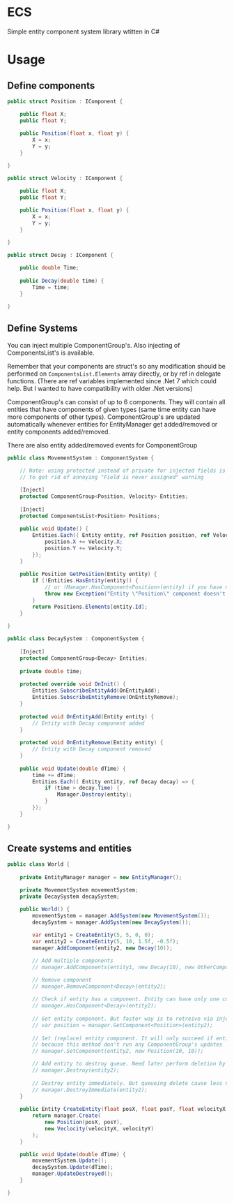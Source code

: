 # ECS
Simple entity component system library wtitten in C#

# Usage

## Define components
```cs
public struct Position : IComponent {

	public float X;
	public float Y;
	
	public Position(float x, float y) {
		X = x;
		Y = y;
	}

}

public struct Velocity : IComponent {

	public float X;
	public float Y;
	
	public Position(float x, float y) {
		X = x;
		Y = y;
	}

}

public struct Decay : IComponent {
	
	public double Time;
	
	public Decay(double time) {
		Time = time;
	}

}
```

## Define Systems

You can inject multiple ComponentGroup's. Also injecting of ComponentsList's is available.

Remember that your components are struct's so any modification should be performed on `ComponentsList.Elements` array directly, or by ref in delegate functions. (There are ref variables implemented since .Net 7 which could help. But I wanted to have compatibility with older .Net versions)

ComponentGroup's can consist of up to 6 components.
They will contain all entities that have components of given types (same time entity can have more components of other types).
ComponentGroup's are updated automatically whenever entities for EntityManager get added/removed or entity components added/removed.

There are also entity added/removed events for ComponentGroup
```cs
public class MovementSystem : ComponentSystem {
	
	// Note: using protected instead of private for injected fields is a way
	// to get rid of annoying "Field is never assigned" warning

	[Inject]
	protected ComponentGroup<Position, Velocity> Entities;
	
	[Inject]
	protected ComponentsList<Position> Positions;
	
	public void Update() {
		Entities.Each(( Entity entity, ref Position position, ref Velocity velocity) => {
			position.X += Velocity.X;
			position.Y += Velocity.Y;
		});
	}
	
	public Position GetPosition(Entity entity) {
		if (!Entities.HasEntity(entity)) {
			// or !Manager.HasComponent<Position>(entity) if you have no ComponentGroup with that component
			throw new Exception("Entity \"Position\" component doesn't exist");
		}
		return Positions.Elements[entity.Id];
	}
	
}

public class DecaySystem : ComponentSystem {
	
	[Inject]
	protected ComponentGroup<Decay> Entities;
	
	private double time;
	
	protected override void OnInit() {
		Entities.SubscribeEntityAdd(OnEntityAdd);
		Entities.SubscribeEntityRemove(OnEntityRemove);
	}
	
	protected void OnEntityAdd(Entity entity) {
		// Entity with Decay component added
	}
	
	protected void OnEntityRemove(Entity entity) {
		// Entity with Decay component removed
	}
	
	public void Update(double dTime) {
		time += dTime;
		Entities.Each(( Entity entity, ref Decay decay) => {
			if (time > decay.Time) {
				Manager.Destroy(entity);
			}
		});
	}

}
```

## Create systems and entities
```cs
public class World {
	
	private EntityManager manager = new EntityManager();

	private MovementSystem movementSystem;
	private DecaySystem decaySystem;

	public World() {
		movementSystem = manager.AddSystem(new MovementSystem());
		decaySystem = manager.AddSystem(new DecaySystem());
		
		var entity1 = CreateEntity(5, 5, 0, 0);
		var entity2 = CreateEntity(5, 10, 1.5f, -0.5f);
		manager.AddComponent(entity2, new Decay(10));

		// Add multiple components
		// manager.AddComponents(entity1, new Decay(10), new OtherComponent());

		// Remove component
		// manager.RemoveComponent<Decay>(entity2);
		
		// Check if entity has a component. Entity can have only one component of each type
		// manager.HasComponent<Decay>(entity2);
		
		// Get entity component. But faster way is to retreive via injected ComponentsList
		// var position = manager.GetComponent<Position>(entity2);
		
		// Set (replace) entity component. It will only succeed if entity already have component of that type,
		// because this method don't run any ComponentGroup's updates
		// manager.SetComponent(entity2, new Position(10, 10));

		// Add entity to destroy queue. Need later perform deletion by calling manager.UpdateDestroyed()
		// manager.Destroy(entity2);
		
		// Destroy entity immediately. But queueing delete cause less ComponentGroup's updates
		// manager.DestroyImmediate(entity2);
	}
	
	public Entity CreateEntity(float posX, float posY, float velocityX = 0, float velocityY = 0) {
		return manager.Create(
			new Position(posX, posY),
			new Veclocity(velocityX, velocityY)
		);
	}

	public void Update(double dTime) {
		movementSystem.Update();
		decaySystem.Update(dTime);
		manager.UpdateDestroyed();
	}

}
```
